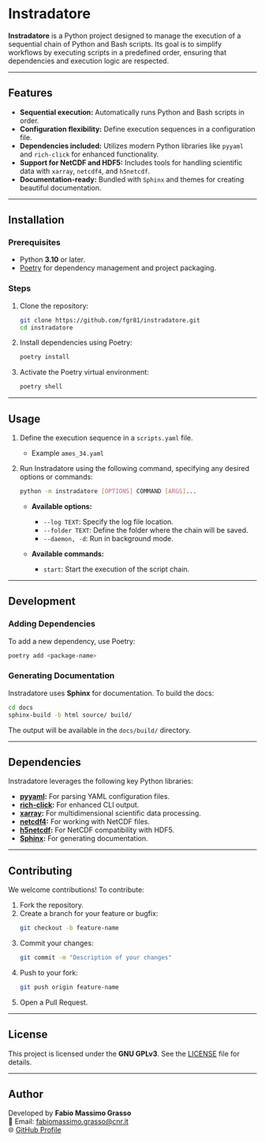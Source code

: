 # Instradatore

**Instradatore** is a Python project designed to manage the execution of a sequential chain of Python and Bash scripts. Its goal is to simplify workflows by executing scripts in a predefined order, ensuring that dependencies and execution logic are respected.

---

## Features
- **Sequential execution:** Automatically runs Python and Bash scripts in order.
- **Configuration flexibility:** Define execution sequences in a configuration file.
- **Dependencies included:** Utilizes modern Python libraries like `pyyaml` and `rich-click` for enhanced functionality.
- **Support for NetCDF and HDF5:** Includes tools for handling scientific data with `xarray`, `netcdf4`, and `h5netcdf`.
- **Documentation-ready:** Bundled with `Sphinx` and themes for creating beautiful documentation.

---

## Installation

### Prerequisites
- Python **3.10** or later.
- [Poetry](https://python-poetry.org/) for dependency management and project packaging.

### Steps
1. Clone the repository:
   ```bash
   git clone https://github.com/fgr81/instradatore.git
   cd instradatore
   ```

2. Install dependencies using Poetry:
   ```bash
   poetry install
   ```

3. Activate the Poetry virtual environment:
   ```bash
   poetry shell
   ```

---

## Usage
1. Define the execution sequence in a `scripts.yaml` file.
   - Example `ames_34.yaml`

2. Run Instradatore using the following command, specifying any desired options or commands:
   ```bash
   python -m instradatore [OPTIONS] COMMAND [ARGS]...
   ```

   - **Available options:**
     - `--log TEXT`: Specify the log file location.
     - `--folder TEXT`: Define the folder where the chain will be saved.
     - `--daemon, -d`: Run in background mode.

   - **Available commands:**
     - `start`: Start the execution of the script chain.

---

## Development

### Adding Dependencies
To add a new dependency, use Poetry:
```bash
poetry add <package-name>
```

### Generating Documentation
Instradatore uses **Sphinx** for documentation. To build the docs:
```bash
cd docs
sphinx-build -b html source/ build/
```
The output will be available in the `docs/build/` directory.

---

## Dependencies
Instradatore leverages the following key Python libraries:
- **[pyyaml](https://pypi.org/project/pyyaml/):** For parsing YAML configuration files.
- **[rich-click](https://pypi.org/project/rich-click/):** For enhanced CLI output.
- **[xarray](https://xarray.pydata.org/):** For multidimensional scientific data processing.
- **[netcdf4](https://unidata.github.io/netcdf4-python/):** For working with NetCDF files.
- **[h5netcdf](https://pypi.org/project/h5netcdf/):** For NetCDF compatibility with HDF5.
- **[Sphinx](https://www.sphinx-doc.org/):** For generating documentation.

---

## Contributing
We welcome contributions! To contribute:
1. Fork the repository.
2. Create a branch for your feature or bugfix:
   ```bash
   git checkout -b feature-name
   ```
3. Commit your changes:
   ```bash
   git commit -m "Description of your changes"
   ```
4. Push to your fork:
   ```bash
   git push origin feature-name
   ```
5. Open a Pull Request.

---

## License
This project is licensed under the **GNU GPLv3**. See the [LICENSE](LICENSE) file for details.

---

## Author
Developed by **Fabio Massimo Grasso**  
📧 Email: [fabiomassimo.grasso@cnr.it](mailto:fabiomassimo.grasso@cnr.it)  
🌐 [GitHub Profile](https://github.com/fgr81)
